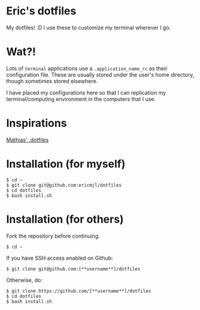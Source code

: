 # Eric's dotfiles

My dotfiles! :D I use these to customize my terminal wherever I go.

# Wat?!

Lots of `terminal` applications use a `.application_name_rc` as their configuration file. These are usually stored under the user's home directory, though sometimes stored elsewhere.

I have placed my configurations here so that I can replication my terminal/computing environment in the computers that I use.

# Inspirations

[Mathias' .dotfiles][1]

# Installation (for myself)

    $ cd ~
    $ git clone git@github.com:ericmjl/dotfiles
    $ cd dotfiles
    $ bash install.sh

# Installation (for others)

Fork the repository before continuing.

    $ cd ~

If you have SSH access enabled on Github:

    $ git clone git@github.com:[**username**]/dotfiles

Otherwise, do:

    $ git clone https://github.com/[**username**]/dotfiles
    $ cd dotfiles
    $ bash install.sh

[1]: https://github.com/mathiasbynens/dotfiles
